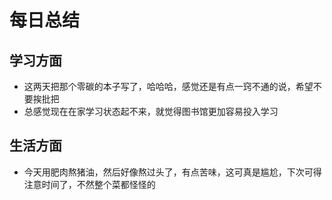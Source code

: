 # 每日总结
## 学习方面
* 这两天把那个零碳的本子写了，哈哈哈，感觉还是有点一窍不通的说，希望不要挨批把
* 总感觉现在在家学习状态起不来，就觉得图书馆更加容易投入学习
## 生活方面
* 今天用肥肉熬猪油，然后好像熬过头了，有点苦味，这可真是尴尬，下次可得注意时间了，不然整个菜都怪怪的

